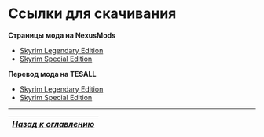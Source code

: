 # Ссылки для скачивания

**Страницы мода на NexusMods**

+ [Skyrim Legendary Edition](https://www.nexusmods.com/skyrim/mods/68425)
+ [Skyrim Special Edition](https://www.nexusmods.com/skyrimspecialedition/mods/1137)

**Перевод мода на TESALL**

+ [Skyrim Legendary Edition](https://tesall.ru/files/modi-dlya-skyrim/9200-ordinator-perki-skairima)
+ [Skyrim Special Edition](https://tesall.ru/files/modi-dlya-skyrim-se/11425-ordinator-perki-skairima-sse)

------

|[*Назад к оглавлению*](Readme.md)|
|:---:|
